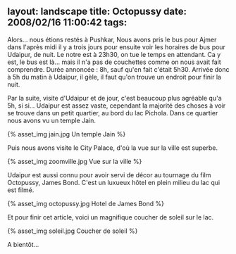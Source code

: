 layout: landscape
title: Octopussy
date: 2008/02/16 11:00:42
tags:
---

Alors... nous étions restés à Pushkar, Nous avons pris le bus pour Ajmer dans l'après midi il y a trois jours pour ensuite voir les horaires de bus pour Udaipur, de nuit. Le notre est à 23h30, on tue le temps en attendant. Ca y est, le bus est là... mais il n'a pas de couchettes comme on nous avait fait comprendre. Durée annoncée : 8h, sauf qu'en fait c'était 5h30. Arrivée donc à 5h du matin à Udaipur, il gèle, il faut qu'on trouve un endroit pour finir la nuit.

Par la suite, visite d'Udaipur et de jour, c'est beaucoup plus agréable qu'a 5h, si si... Udaipur est assez vaste, cependant la majorité des choses à voir se trouve dans un petit quartier, au bord du lac Pichola. Dans ce quartier nous avons vu un temple Jain.

{% asset_img jain.jpg Un temple Jain %}

Puis nous avons visite le City Palace, d'où la vue sur la ville est superbe.

{% asset_img zoomville.jpg Vue sur la ville %}

Udaipur est aussi connu pour avoir servi de décor au tournage du film Octopussy, James Bond. C'est un luxueux hôtel en plein milieu du lac qui est filmé.

{% asset_img octopussy.jpg Hotel de James Bond %}

Et pour finir cet article, voici un magnifique coucher de soleil sur le lac.

{% asset_img soleil.jpg Coucher de soleil %}

A bientôt...
